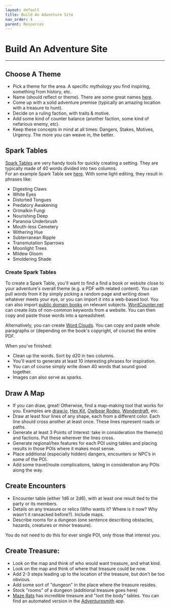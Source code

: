 ```yaml
---
layout: default
title: Build An Adventure Site
nav_order: 4
parent: Resources
---
```


# Build An Adventure Site
---

## Choose A Theme
- Pick a theme for the area. A specific mythology you find inspiring, something from history, etc.
- Name (should reflect or theme). There are some great names [here](https://www.fantasynamegenerators.com/forest_names.php).
- Come up with a solid adventure premise (typically an amazing location with a treasure to hunt).
- Decide on a ruling faction, with traits & motive.
- Add some kind of counter balance (another faction, some kind of nefarious enemy, etc).
- Keep these concepts in mind at all times: Dangers, Stakes, Motives, Urgency. The more you can weave in, the better.

## Spark Tables
[Spark Tables](https://www.bastionland.com/2017/11/electric-modernity-and-spark-tables.html) are very handy tools for quickly creating a setting. They are typically made of 40 words divided into two columns.  
For an example Spark Table see [here](https://docs.google.com/spreadsheets/d/1b3E3FsQVvjqAMVcDIVXXQmo9g6bH0fQBDbzRJ6K5F10/edit#gid=0). With some light editing, they result in phrases like:  
- Digesting Claws
- White Eyes
- Distorted Tongues
- Predatory Awakening
- Grimalkin Fungi
- Nourishing Deep
- Paranoia Underbrush
- Mouth-less Cemetery
- Withering Hue
- Subterranean Ripple
- Transmutation Sparrows
- Moonlight Trees
- Mildew Gloom
- Smoldering Shade

### Create Spark Tables
To create a Spark Table, you'll want to find a find a book or website close to your adventure's overall theme (e.g. a PDF with related content). You can pull words from it by simply picking a random page and writing down whatever meets your eye, or you can import it into a web-based tool. You can also import [public domain books](https://archive.org/details/texts) on relevant subjects. [WordCounter.net](https://wordcounter.net/website-word-count) can create lists of non-common keywords from a website. You can then copy and paste those words into a spreadsheet.

Alternatively, you can create [Word Clouds](https://coolinfographics.com/word-clouds). You can copy and paste whole paragraphs or (depending on the book's copyright, of course) the entire PDF.

When you've finished:  
- Clean up the words. Sort by d20 in two columns.
- You'll want to generate at least 10 interesting phrases for inspiration.
- You can of course simply write down 40 words that sound good together.
- Images can also serve as sparks.

## Draw A Map
- If you can draw, great! Otherwise, find a map-making tool that works for you. Examples are [draw.io](http://draw.io), [Hex Kit](https://coneofnegativeenergy.com/hex-kit/), [Owlbear Rodeo](https://www.owlbear.rodeo/), [Wonderdraft](http://wonderdraft.net/), etc.
- Draw at least four lines of any shape, each from a different color. Each line should cross another at least once. These lines represent roads or paths.
- Generate at least 3 Points of Interest: take in consideration the theme(s) and factions. Put these wherever the lines cross.
- Generate regional/hex features for each POI using tables and placing results in those POIs where it makes most sense.
- Place additional (especially hidden) dangers, encounters or NPC’s in some of the POI.
- Add some travel/route complications, taking in consideration any POIs along the way.

## Create Encounters
- Encounter table (either 1d6 or 2d6), with at least one result tied to the party or its members.
- Details on any treasure or relics (Who wants it? Where is it now? Why wasn't it ransacked before?). Include maps.
- Describe rooms for a dungeon (one sentence describing obstacles, hazards, creatures or minor treasure).

You do not need to do this for ever single POI, only those that interest you.

## Create Treasure:
- Look on the map and think of who would want treasure, and what kind.
- Look on the map and think of where that treasure could be now.
- Add 2-3 steps leading up to the location of the treasure, but don't be too obvious.
- Add some sort of "dungeon" in the place where the treasure resides.
- Stock "rooms" of a dungeon (additional treasure goes here)
- [Maze Rats](https://questingbeast.itch.io/maze-rats) has incredible treasure and "loot the body" tables. You can find an automated version in the [Adventuresmith](https://play.google.com/store/apps/details?id=org.steavesea.adventuresmith&hl=en_US&gl=US) app.
